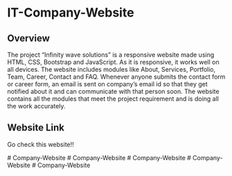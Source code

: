 # IT-Company-Website

## Overview

The project “Infinity wave solutions” is a responsive website made using HTML, CSS, Bootstrap and JavaScript. As it is responsive, it works well on all devices. The website includes modules like About, Services, Portfolio, Team, Career, Contact and FAQ. Whenever anyone submits the contact form or career form, an email is sent on company’s email id so that they get notified about it and can communicate with that person soon. The website contains all the modules that meet the project requirement and is doing all the work accurately.

## Website Link

Go check this website!!


#   C o m p a n y - W e b s i t e  
 #   C o m p a n y - W e b s i t e  
 #   C o m p a n y - W e b s i t e  
 #   C o m p a n y - W e b s i t e  
 #   C o m p a n y - W e b s i t e  
 